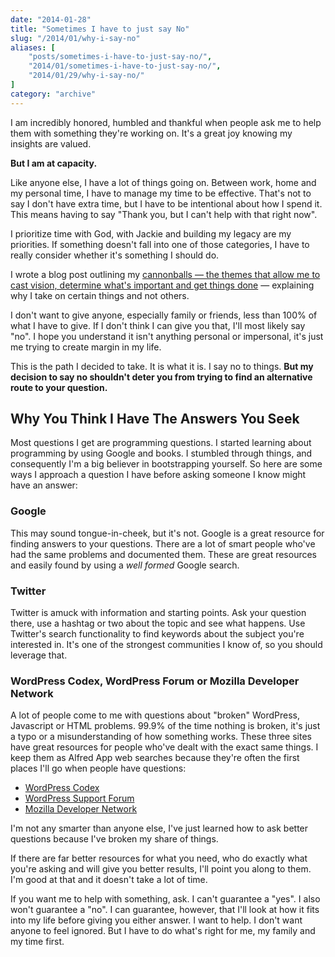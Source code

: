 ```yaml
---
date: "2014-01-28"
title: "Sometimes I have to just say No"
slug: "/2014/01/why-i-say-no"
aliases: [
    "posts/sometimes-i-have-to-just-say-no/",
    "2014/01/sometimes-i-have-to-just-say-no/",
    "2014/01/29/why-i-say-no/"
]
category: "archive"
---
```


I am incredibly honored, humbled and thankful when people ask me to help them with something they're working on. It's a great joy knowing my insights are valued.

**But I am at capacity.**

Like anyone else, I have a lot of things going on. Between work, home and my personal time, I have to manage my time to be effective. That's not to say I don't have extra time, but I have to be intentional about how I spend it. This means having to say "Thank you, but I can't help with that right now".

I prioritize time with God, with Jackie and building my legacy are my priorities. If something doesn't fall into one of those categories, I have to really consider whether it's something I should do.

I wrote a blog post outlining my [cannonballs — the themes that allow me to cast vision, determine what's important and get things done](http://bit.ly/19RXcgu) — explaining why I take on certain things and not others.

I don't want to give anyone, especially family or friends, less than 100% of what I have to give. If I don't think I can give you that, I'll most likely say "no". I hope you understand it isn't anything personal or impersonal, it's just me trying to create margin in my life.

This is the path I decided to take. It is what it is. I say no to things. **But my decision to say no shouldn't deter you from trying to find an alternative route to your question.**

## Why You Think I Have The Answers You Seek

Most questions I get are programming questions. I started learning about programming by using Google and books. I stumbled through things, and consequently I'm a big believer in bootstrapping yourself. So here are some ways I approach a question I have before asking someone I know might have an answer:

### Google

This may sound tongue-in-cheek, but it's not. Google is a great resource for finding answers to your questions. There are a lot of smart people who've had the same problems and documented them. These are great resources and easily found by using a _well formed_ Google search.

### Twitter

Twitter is amuck with information and starting points. Ask your question there, use a hashtag or two about the topic and see what happens. Use Twitter's search functionality to find keywords about the subject you're interested in. It's one of the strongest communities I know of, so you should leverage that.

### WordPress Codex, WordPress Forum or Mozilla Developer Network

A lot of people come to me with questions about "broken" WordPress, Javascript or HTML problems. 99.9% of the time nothing is broken, it's just a typo or a misunderstanding of how something works. These three sites have great resources for people who've dealt with the exact same things. I keep them as Alfred App web searches because they're often the first places I'll go when people have questions:


- [WordPress Codex](http://codex.wordpress.org/)
- [WordPress Support Forum](http://wordpress.org/support/)
- [Mozilla Developer Network](https://developer.mozilla.org/en-US/)


I'm not any smarter than anyone else, I've just learned how to ask better questions because I've broken my share of things.

If there are far better resources for what you need, who do exactly what you're asking and will give you better results, I'll point you along to them. I'm good at that and it doesn't take a lot of time.

If you want me to help with something, ask. I can't guarantee a "yes". I also won't guarantee a "no". I can guarantee, however, that I'll look at how it fits into my life before giving you either answer. I want to help. I don't want anyone to feel ignored. But I have to do what's right for me, my family and my time first.
